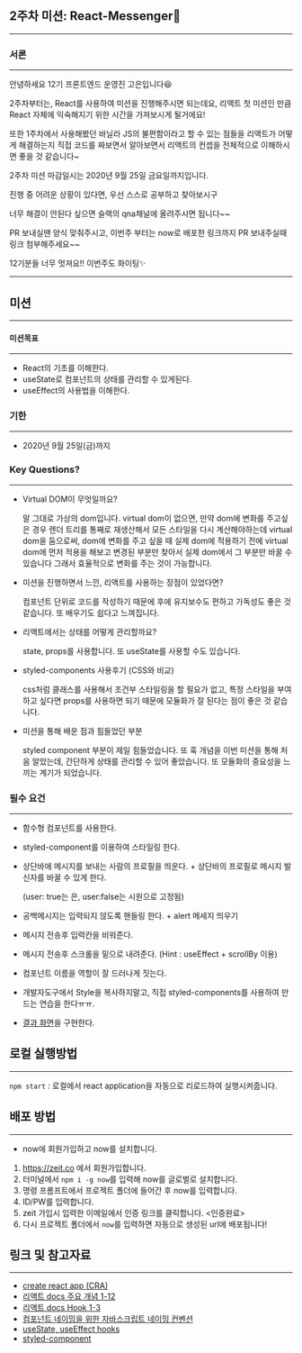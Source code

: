 ## 2주차 미션: React-Messenger💌

---

### 서론

---

안녕하세요 12기 프론트엔드 운영진 고은입니다😆

2주차부터는, React를 사용하여 미션을 진행해주시면 되는데요, 리액트 첫 미션인 만큼 React 자체에 익숙해지기 위한 시간을 가져보시게 될거에요!

또한 1주차에서 사용해봤던 바닐라 JS의 불편함이라고 할 수 있는 점들을 리액트가 어떻게 해결하는지 직접 코드를 짜보면서 알아보면서 리액트의 컨셉을 전체적으로 이해하시면 좋을 것 같습니다~

2주차 미션 마감일시는 2020년 9월 25일 금요일까지입니다.

진행 중 어려운 상황이 있다면, 우선 스스로 공부하고 찾아보시구

너무 해결이 안된다 싶으면 슬랙의 qna채널에 올려주시면 됩니다~~

PR 보내실땐 양식 맞춰주시고, 이번주 부터는 now로 배포한 링크까지 PR 보내주실때 링크 첨부해주세요~~

12기분들 너무 멋져요!! 이번주도 화이팅✨

---

## 미션

---

#### 미션목표

---

- React의 기초를 이해한다.
- useState로 컴포넌트의 상태를 관리할 수 있게된다.
- useEffect의 사용법을 이해한다.

### 기한

---

- 2020년 9월 25일(금)까지

### Key Questions?

---

- Virtual DOM이 무엇일까요?

  말 그대로 가상의 dom입니다.
  virtual dom이 없으면, 만약 dom에 변화를 주고싶은 경우 렌더 트리를 통째로 재생산해서 모든 스타일을 다시 계산해야하는데
  virtual dom을 둠으로써, dom에 변화를 주고 싶을 때 실제 dom에 적용하기 전에 virtual dom에 먼저 적용을 해보고 변경된 부분만 찾아서 실제 dom에서 그 부분만 바꿀 수 있습니다
  그래서 효율적으로 변화를 주는 것이 가능합니다.


- 미션을 진행하면서 느낀, 리액트를 사용하는 장점이 있었다면? 
  
  컴포넌트 단위로 코드를 작성하기 때문에 후에 유지보수도 편하고 가독성도 좋은 것 같습니다. 또 배우기도 쉽다고 느껴집니다.


- 리액트에서는 상태를 어떻게 관리할까요? 

  state, props를 사용합니다. 또 useState를 사용할 수도 있습니다.


- styled-components 사용후기 (CSS와 비교) 

  css처럼 클래스를 사용해서 조건부 스타일링을 할 필요가 없고, 특정 스타일을 부여하고 싶다면 props를 사용하면 되기 때문에 모듈화가 잘 된다는 점이 좋은 것 같습니다.


- 미션을 통해 배운 점과 힘들었던 부분

  styled component 부분이 제일 힘들었습니다. 또 훅 개념을 이번 미션을 통해 처음 알았는데, 간단하게 상태를 관리할 수 있어 좋았습니다.
  또 모듈화의 중요성을 느끼는 계기가 되었습니다.
  
 
### 필수 요건

---

- 함수형 컴포넌트를 사용한다.
- styled-component를 이용하여 스타일링 한다.
- 상단바에 메시지를 보내는 사람의 프로필을 띄운다. + 상단바의 프로필로 메시지 발신자를 바꿀 수 있게 한다.

  (user: true는 은, user:false는 시원으로 고정됨)

- 공백메시지는 입력되지 않도록 핸들링 한다. + alert 메세지 띄우기
- 메시지 전송후 입력칸을 비워준다.
- 메시지 전송후 스크롤을 밑으로 내려준다. (Hint : useEffect + scrollBy 이용)
- 컴포넌트 이름을 역할이 잘 드러나게 짓는다.
- 개발자도구에서 Style을 복사하지말고, 직접 styled-components를 사용하여 만드는 연습을 한다ㅠㅠ.
- [결과 화면](https://react-messenger.eun-ko.vercel.app)을 구현한다.

## 로컬 실행방법

---

`npm start` : 로컬에서 react application을 자동으로 리로드하여 실행시켜줍니다.

## 배포 방법

---

- now에 회원가입하고 now를 설치합니다.

1. https://zeit.co 에서 회원가입합니다.
2. 터미널에서 `npm i -g now`를 입력해 now를 글로벌로 설치합니다.
3. 명령 프롬프트에서 프로젝트 폴더에 들어간 후 now를 입력합니다.
4. ID/PW를 입력합니다.
5. zeit 가입시 입력한 이메일에서 인증 링크를 클릭합니다. <인증완료>
6. 다시 프로젝트 폴더에서 `now`를 입력하면 자동으로 생성된 url에 배포됩니다!

## 링크 및 참고자료

---

- [create react app (CRA)](https://create-react-app.dev/docs/getting-started/)
- [리액트 docs 주요 개념 1-12](https://ko.reactjs.org/docs/hello-world.html)
- [리액트 docs Hook 1-3](https://ko.reactjs.org/docs/hooks-intro.html)
- [컴포넌트 네이밍을 위한 자바스크립트 네이밍 컨벤션](https://ui.toast.com/fe-guide/ko_CODING-CONVENSION/#%EB%AA%85%EB%AA%85-%EA%B7%9C%EC%B9%99)
- [useState, useEffect hooks](https://velog.io/@velopert/react-hooks#1-usestate)
- [styled-component](https://styled-components.com/docs/basics#getting-started)
